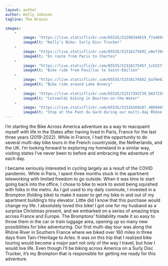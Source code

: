 ```yaml
---
layout: author
author: Kelly Johnson
tagline: The Brains

images:
    - 
        image: "https://live.staticflickr.com/65535/52298344619_f7a489d39f_b.jpg"
        imageAlt: "Kelly’s Bike: Surly Disc Trucker"
    -
        image: "https://live.staticflickr.com/65535/52316175692_e0ef39e1a9_o.jpg"
        imageAlt: "En route from Paris to Chartes"
    -
        image: "https://live.staticflickr.com/65535/52316175457_1cb5271f23_o.jpg"
        imageAlt: "Bike ride from Pauillac to Saint-Emilion"
    - 
        image: "https://live.staticflickr.com/65535/52316174562_ba76e62598_o.jpg"
        imageAlt: "Bike ride around Lake Annecy"
    -
        image: "https://live.staticflickr.com/65535/52317393739_b02f25006a_o.jpg"
        imageAlt: "Cotswolds biking in Bourton-on-the-Water"
    -
        image: "https://live.staticflickr.com/65535/52316169287_4089465b27_o.jpg"
        imageAlt: "Stop at the Pont du Gard during our multi-day Rhône River bike tour"
---
```



I’m starting the Bike Across America adventure as a way to reacquaint myself with life in the States after having lived in Paris, France for the last three years (2019-2022).  While in France, I had the opportunity to do several multi-day bike tours in the French countryside, the Netherlands, and the UK.  I’m looking forward to exploring my homeland in a similar way, visiting states I’ve never been to before and embracing the adventure of each day.

I became seriously interested in cycling largely as a result of the COVID pandemic.  While in Paris, I spent three months stuck in the apartment teleworking with limited freedom to go outside.  When it was time to start going back into the office, I chose to bike to work to avoid being squished with folks in the metro.  As I got used to my daily commute, I invested in a Brompton (folding bike) to make it easier to get my bike in and out of my apartment building’s tiny elevator.  Little did I know that this purchase would change my life.  I absolutely loved this bike!  I got one for my husband as a surprise Christmas present, and we embarked on a series of amazing trips across France and Europe.  The Bromptons’ foldability made it so easy to throw them in the car or train luggage area, opening up so many new possibilities for bike adventuring.  Our first multi-day tour was along the Rhône River in Southern France where we biked over 160 miles in three days from Tain-l’Heritage to Arles.  It was on this trip that I realized bike touring would become a major part not only of the way I travel, but how I would live life.  Even though I’ll be biking across America on a Surly Disc Trucker, it’s my Brompton that is responsible for getting me ready for this adventure.

